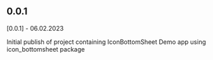 ## 0.0.1

[0.0.1] - 06.02.2023

Initial publish of project containing IconBottomSheet
Demo app using icon_bottomsheet package